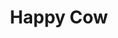 ---
title: Happy Cow
url: 'https://www.happycow.net'
featured: true
categories:
  - 1e06ea25-373d-440c-9abd-408710b475d0
tags:
  - vegan
  - vegetarian
  - app
description: >-
  Reduce or avoid meat entirely by finding great vegetarian or vegan food all
  over the world.
image: null
blueprint: action

---